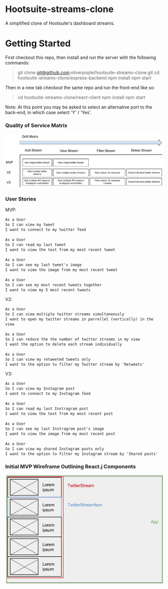 # Hootsuite-streams-clone

A simplified clone of Hootsuite's dashboard streams.

# Getting Started

First checkout this repo, then install and run the server with the following commands:

> git clone git@github.com:oliverpople/hootsuite-streams-clone.git
> cd hootsuite-streams-clone/express-backend
> npm install
> npm start

Then in a new tab checkout the same repo and run the front-end like so:

> cd hootsuite-streams-clone/react-client
> npm install
> npm start

Note: At this point you may be asked to select an alternative port to the back-end, in which case select 'Y' / 'Yes'.

### Quality of Service Matrix

![QoS Matrix](hootsuite_QoS.jpg)

### User Stories

MVP:
```
As a User
So I can view my tweet
I want to connect to my twitter feed

As a User
So I can read my last tweet 
I want to view the text from my most recent tweet

As a User
So I can see my last tweet's image
I want to view the image from my most recent tweet

As a User
So I can see my most recent tweets together
I want to view my 5 most recent tweets
```

V2:

```
As a User
So I can view multiple twitter streams simultaneously 
I want to open my twitter streams in parrellel (vertically) in the view

As a User
So I can reduce the the number of twitter streams in my view
I want the option to delete each stream individually

As a User
So I can view my retweeted tweets only
I want to the option to filter my Twitter stream by 'Retweets'  
```

V3:

```
As a User
So I can view my Instagram post 
I want to connect to my Instagram feed 

As a User
So I can read my last Instragram post
I want to view the text from my most recent post

As a User
So I can see my last Instragram post's image
I want to view the image from my most recent post

As a User
So I can view my shared Instagram posts only
I want to the option to filter my Instagram stream by 'Shared posts'  
```

### Initial MVP Wireframe Outlining React.j Components
![MVP wireframe](Hootesuite_react.jpg)
